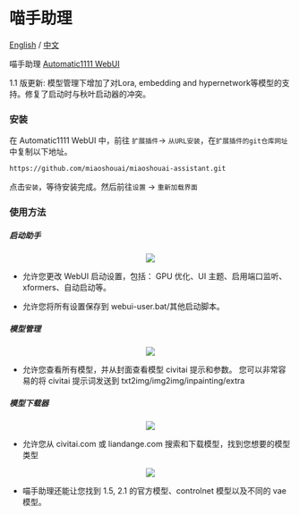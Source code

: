 # 喵手助理
[English](README.md) / [中文](README_CN.md)

喵手助理 [Automatic1111 WebUI](https://github.com/AUTOMATIC1111/stable-diffusion-webui)

1.1 版更新: 模型管理下增加了对Lora, embedding and hypernetwork等模型的支持。修复了启动时与秋叶启动器的冲突。

### 安装
在 Automatic1111 WebUI 中，前往 `扩展插件`-> `从URL安装`，在`扩展插件的git仓库网址`中复制以下地址。

```sh
https://github.com/miaoshouai/miaoshouai-assistant.git
```

点击`安装`，等待安装完成。然后前往`设置` -> `重新加载界面`

### 使用方法
##### 启动助手

<p align="center">
   <img src="https://msdn.miaoshouai.com/msai/kt/ez/boot_assistant_en.png"/>
</p>

- 允许您更改 WebUI 启动设置，包括：
GPU 优化、UI 主题、启用端口监听、xformers、自动启动等。

- 允许您将所有设置保存到 webui-user.bat/其他启动脚本。

##### 模型管理

<p align="center">
   <img src="https://msdn.miaoshouai.com/msai/kt/ez/model_manager.png"/>
</p>

- 允许您查看所有模型，并从封面查看模型 civitai 提示和参数。
您可以非常容易的将 civitai 提示词发送到 txt2img/img2img/inpainting/extra

##### 模型下载器

<p align="center">
   <img src="https://msdn.miaoshouai.com/msai/kt/ez/model_downloader.gif"/>
</p>

- 允许您从 civitai.com 或 liandange.com 搜索和下载模型，找到您想要的模型类型

<p align="center">
   <img src="https://msdn.miaoshouai.com/msai/kt/ez/controlnet_download.gif"/>
</p>

- 喵手助理还能让您找到 1.5, 2.1 的官方模型、controlnet 模型以及不同的 vae 模型。
